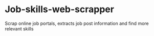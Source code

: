 # Job-skills-web-scrapper
Scrap online job portals, extracts job post information and find more relevant skills
